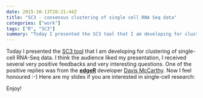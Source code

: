 ```yaml
---
date: 2015-10-13T20:21:44Z
title: "SC3 - consensus clustering of single cell RNA Seq data"
categories: ["work"]
tags: ["R", "SC3"]
summary: "Today I presented the SC3 tool that I am developing for clustering of single-cell RNA-Seq data..."
---
```


Today I presented the [SC3 tool](http://github.com/hemberg-lab/SC3) that I am developing for clustering of single-cell RNA-Seq data. I think the audience liked my presentation, I received several very positive feedbacks and very interesting questions. One of the positive replies was from the [__edgeR__](http://bioconductor.org/packages/release/bioc/html/edgeR.html) developer [Davis McCarthy](https://sites.google.com/site/davismcc/). Now I feel honoured :-) Here are my slides if you are interested in single-cell research:

<script async class="speakerdeck-embed" data-id="922a274fae4b4e4ea08cdea190642bed" data-ratio="1.33333333333333" src="//speakerdeck.com/assets/embed.js"></script>

Enjoy!
